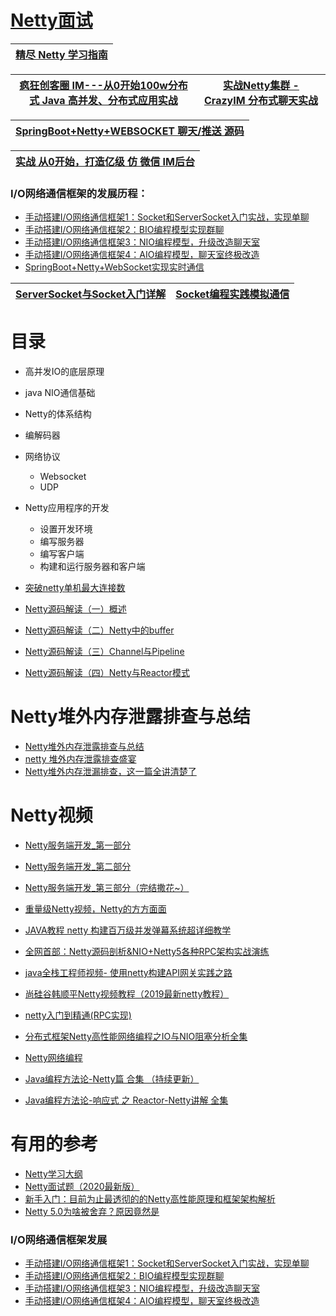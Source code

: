 
# [Netty面试](https://github.com/stevenli91748/JAVA-Architecture/blob/master/Tools%20and%20Middleware/Netty/interview/README.md)

[精尽 Netty 学习指南](http://svip.iocoder.cn/Netty/tutorials/)|
---|

[疯狂创客圈 IM---从0开始100w分布式 Java 高并发、分布式应用实战](https://gitee.com/crazymaker/crazy_tourist_circle__im)|[实战Netty集群 - CrazyIM 分布式聊天实战](https://www.cnblogs.com/crazymakercircle/p/11470287.html)|
---|---|

[SpringBoot+Netty+WEBSOCKET  聊天/推送 源码](https://gitee.com/crazymaker/websocket_chat_room)|
---|

 [实战 从0开始，打造亿级 仿 微信 IM后台](https://www.cnblogs.com/crazymakercircle/p/9912267.html)|
 ---|

### I/O网络通信框架的发展历程：
* [手动搭建I/O网络通信框架1：Socket和ServerSocket入门实战，实现单聊](https://www.cnblogs.com/lbhym/p/12673470.html)
* [手动搭建I/O网络通信框架2：BIO编程模型实现群聊](https://www.cnblogs.com/lbhym/p/12681787.html)
* [手动搭建I/O网络通信框架3：NIO编程模型，升级改造聊天室](https://www.cnblogs.com/lbhym/p/12698309.html)
* [手动搭建I/O网络通信框架4：AIO编程模型，聊天室终极改造](https://www.cnblogs.com/lbhym/p/12720944.html)
* [SpringBoot+Netty+WebSocket实现实时通信](https://www.cnblogs.com/lbhym/p/12497212.html)

[ServerSocket与Socket入门详解](https://blog.csdn.net/J080624/article/details/78468396)|[Socket编程实践模拟通信](https://blog.csdn.net/J080624/article/details/78468502)|
---|---|




# 目录
* 高并发IO的底层原理
* java NIO通信基础
* Netty的体系结构
* 编解码器
* 网络协议
  * Websocket
  * UDP
* Netty应用程序的开发
  * 设置开发环境
  * 编写服务器
  * 编写客户端
  * 构建和运行服务器和客户端





* [突破netty单机最大连接数](https://blog.csdn.net/Erica_1230/article/details/83614951)
* [Netty源码解读（一）概述](http://ifeve.com/netty1/)
* [Netty源码解读（二）Netty中的buffer](http://ifeve.com/netty-2-buffer/)
* [Netty源码解读（三）Channel与Pipeline](http://ifeve.com/channel-pipeline/)
* [Netty源码解读（四）Netty与Reactor模式](http://ifeve.com/netty-reactor-4/)

# Netty堆外内存泄露排查与总结

* [Netty堆外内存泄露排查与总结](https://juejin.im/post/5bc93905e51d4560c5646d00)
* [netty 堆外内存泄露排查盛宴](http://www.jiangxinlingdu.com/practice/2018/09/04/netty-outofheap.html)
* [Netty堆外内存泄漏排查，这一篇全讲清楚了](https://juejin.im/post/5e0dbc67f265da5d153f3f35)

# Netty视频

* [Netty服务端开发_第一部分](https://www.bilibili.com/video/av61740948?from=search&seid=17769244853057910775)
* [Netty服务端开发_第二部分](https://www.bilibili.com/video/av61773545/?spm_id_from=333.788.videocard.15)
* [Netty服务端开发_第三部分（完结撒花~）](https://www.bilibili.com/video/av61833922/?spm_id_from=333.788.videocard.6)
* [重量级Netty视频，Netty的方方面面](https://www.youtube.com/watch?v=DKJ0w30M0vg&list=PLPACrBSgVF-z43jTEpKQZi9h_W8RkSiM3&index=1)

* [JAVA教程 netty 构建百万级并发弹幕系统超详细教学](https://www.bilibili.com/video/av54718542/?spm_id_from=333.788.videocard.8)
* [全网首部：Netty源码剖析&NIO+Netty5各种RPC架构实战演练](https://www.bilibili.com/video/av45655374/?spm_id_from=333.788.videocard.20)
* [java全栈工程师视频- 使用netty构建API网关实践之路](https://www.bilibili.com/video/av54737864/?spm_id_from=333.788.videocard.19)
* [尚硅谷韩顺平Netty视频教程（2019最新netty教程）](https://www.bilibili.com/video/av76227904?from=search&seid=11334929433863206245)
* [netty入门到精通(RPC实现)](https://www.bilibili.com/video/av44457831/?spm_id_from=333.788.videocard.2)
* [分布式框架Netty高性能网络编程之IO与NIO阻塞分析全集](https://www.bilibili.com/video/av64766035)
* [Netty网络编程](https://www.bilibili.com/video/av58421326/?spm_id_from=333.788.videocard.9)
* [Java编程方法论-Netty篇 合集 （持续更新）](https://www.bilibili.com/video/av50169264)
* [Java编程方法论-响应式 之 Reactor-Netty讲解 全集](https://www.bilibili.com/video/av45556406)



# 有用的参考
* [Netty学习大纲](https://www.jianshu.com/p/a29bc6a19c6c)
* [Netty面试题（2020最新版）](https://blog.csdn.net/ThinkWon/article/details/104391081)
* [新手入门：目前为止最透彻的的Netty高性能原理和框架架构解析](http://www.52im.net/thread-2043-1-1.html)
* [Netty 5.0为啥被舍弃？原因竟然是](https://mp.weixin.qq.com/s?__biz=MzA5NTUzNTA2Mw==&mid=2454932288&idx=1&sn=149a790e4d3d6b2722ccdb677e54a666&scene=21#wechat_redirect)


### I/O网络通信框架发展
* [手动搭建I/O网络通信框架1：Socket和ServerSocket入门实战，实现单聊](https://www.cnblogs.com/lbhym/p/12673470.html)
* [手动搭建I/O网络通信框架2：BIO编程模型实现群聊](https://www.cnblogs.com/lbhym/p/12681787.html)
* [手动搭建I/O网络通信框架3：NIO编程模型，升级改造聊天室](https://www.cnblogs.com/lbhym/p/12698309.html)
* [手动搭建I/O网络通信框架4：AIO编程模型，聊天室终极改造](https://www.cnblogs.com/lbhym/p/12720944.html)






 
